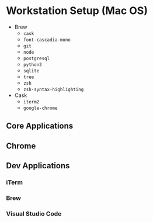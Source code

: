 # Workstation Setup (Mac OS)

* Brew 
    * `cask` 
    * `font-cascadia-mono` 
    * `git`
    * `node`
    * `postgresql` 
    * `python3` 
    * `sqlite`
    * `tree`
    * `zsh`
    * `zsh-syntax-highlighting` 
* Cask 
    * `iterm2` 
    * `google-chrome` 

## Core Applications 

## Chrome 

## Dev Applications 

### iTerm 

### Brew 

### Visual Studio Code 